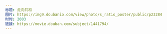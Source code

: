 ```yaml
---
标题: 走向共和
图片: https://img9.doubanio.com/view/photo/s_ratio_poster/public/p2328449064.jpg
时时: 2003
链接: https://movie.douban.com/subject/1441794/
---
```

